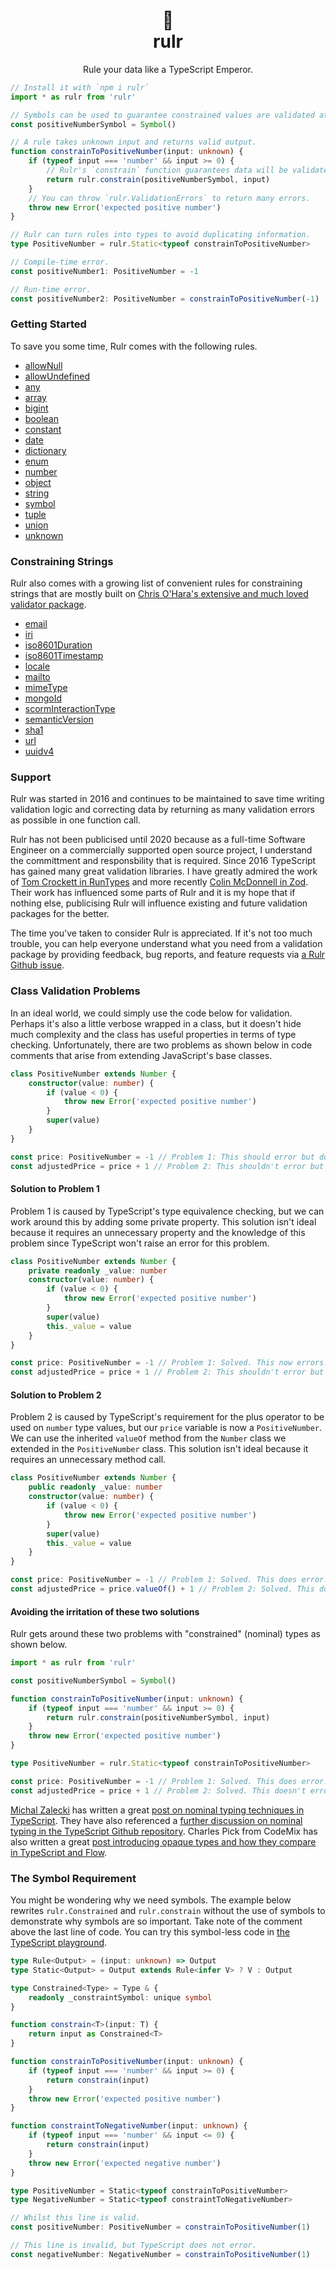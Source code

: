 <div align="center">
	<h1>👑</br>rulr</h1>
	<p>Rule your data like a TypeScript Emperor.</p>
</div>

```ts
// Install it with `npm i rulr`
import * as rulr from 'rulr'

// Symbols can be used to guarantee constrained values are validated at runtime.
const positiveNumberSymbol = Symbol()

// A rule takes unknown input and returns valid output.
function constrainToPositiveNumber(input: unknown) {
	if (typeof input === 'number' && input >= 0) {
		// Rulr's `constrain` function guarantees data will be validated at runtime.
		return rulr.constrain(positiveNumberSymbol, input)
	}
	// You can throw `rulr.ValidationErrors` to return many errors.
	throw new Error('expected positive number')
}

// Rulr can turn rules into types to avoid duplicating information.
type PositiveNumber = rulr.Static<typeof constrainToPositiveNumber>

// Compile-time error.
const positiveNumber1: PositiveNumber = -1

// Run-time error.
const positiveNumber2: PositiveNumber = constrainToPositiveNumber(-1)
```

### Getting Started

To save you some time, Rulr comes with the following rules.

- [allowNull](./src/higherOrderRules/allowNull/readme.md)
- [allowUndefined](./src/higherOrderRules/allowUndefined/readme.md)
- [any](./src/valueRules/any/readme.md)
- [array](./src/higherOrderRules/array/readme.md)
- [bigint](./src/valueRules/bigint/readme.md)
- [boolean](./src/valueRules/boolean/readme.md)
- [constant](./src/valueRules/constant/readme.md)
- [date](./src/valueRules/date/readme.md)
- [dictionary](./src/higherOrderRules/dictionary/readme.md)
- [enum](./src/valueRules/enum/readme.md)
- [number](./src/valueRules/number/readme.md)
- [object](./src/higherOrderRules/object/readme.md)
- [string](./src/valueRules/string/readme.md)
- [symbol](./src/valueRules/symbol/readme.md)
- [tuple](./src/higherOrderRules/tuple/readme.md)
- [union](./src/higherOrderRules/union/readme.md)
- [unknown](./src/valueRules/unknown/readme.md)

### Constraining Strings

Rulr also comes with a growing list of convenient rules for constraining strings that are mostly built on [Chris O'Hara's extensive and much loved validator package](https://www.npmjs.com/package/validator).

- [email](./src/constrainedStrings/email/readme.md)
- [iri](./src/constrainedStrings/iri/readme.md)
- [iso8601Duration](./src/constrainedStrings/iso8601Duration/readme.md)
- [iso8601Timestamp](./src/constrainedStrings/iso8601Timestamp/readme.md)
- [locale](./src/constrainedStrings/locale/readme.md)
- [mailto](./src/constrainedStrings/mailto/readme.md)
- [mimeType](./src/constrainedStrings/mimeType/readme.md)
- [mongoId](./src/constrainedStrings/mongoId/readme.md)
- [scormInteractionType](./src/constrainedStrings/scormInteractionType/readme.md)
- [semanticVersion](./src/constrainedStrings/semanticVersion/readme.md)
- [sha1](./src/constrainedStrings/sha1/readme.md)
- [url](./src/constrainedStrings/url/readme.md)
- [uuidv4](./src/constrainedStrings/uuidv4/readme.md)

### Support

Rulr was started in 2016 and continues to be maintained to save time writing validation logic and correcting data by returning as many validation errors as possible in one function call.

Rulr has not been publicised until 2020 because as a full-time Software Engineer on a commercially supported open source project, I understand the committment and responsbility that is required. Since 2016 TypeScript has gained many great validation libraries. I have greatly admired the work of [Tom Crockett in RunTypes](https://github.com/pelotom/runtypes) and more recently [Colin McDonnell in Zod](https://github.com/vriad/zod). Their work has influenced some parts of Rulr and it is my hope that if nothing else, publicising Rulr will influence existing and future validation packages for the better.

The time you've taken to consider Rulr is appreciated. If it's not too much trouble, you can help everyone understand what you need from a validation package by providing feedback, bug reports, and feature requests via [a Rulr Github issue](https://github.com/ryansmith94/rulr/issues).

### Class Validation Problems

In an ideal world, we could simply use the code below for validation. Perhaps it's also a little verbose wrapped in a class, but it doesn't hide much complexity and the class has useful properties in terms of type checking. Unfortunately, there are two problems as shown below in code comments that arise from extending JavaScript's base classes.

```ts
class PositiveNumber extends Number {
	constructor(value: number) {
		if (value < 0) {
			throw new Error('expected positive number')
		}
		super(value)
	}
}

const price: PositiveNumber = -1 // Problem 1: This should error but doesn't.
const adjustedPrice = price + 1 // Problem 2: This shouldn't error but does.
```

#### Solution to Problem 1

Problem 1 is caused by TypeScript's type equivalence checking, but we can work around this by adding some private property. This solution isn't ideal because it requires an unnecessary property and the knowledge of this problem since TypeScript won't raise an error for this problem.

```ts
class PositiveNumber extends Number {
	private readonly _value: number
	constructor(value: number) {
		if (value < 0) {
			throw new Error('expected positive number')
		}
		super(value)
		this._value = value
	}
}

const price: PositiveNumber = -1 // Problem 1: Solved. This now errors.
const adjustedPrice = price + 1 // Problem 2: This shouldn't error but does.
```

#### Solution to Problem 2

Problem 2 is caused by TypeScript's requirement for the plus operator to be used on `number` type values, but our `price` variable is now a `PositiveNumber`. We can use the inherited `valueOf` method from the `Number` class we extended in the `PositiveNumber` class. This solution isn't ideal because it requires an unnecessary method call.

```ts
class PositiveNumber extends Number {
	public readonly _value: number
	constructor(value: number) {
		if (value < 0) {
			throw new Error('expected positive number')
		}
		super(value)
		this._value = value
	}
}

const price: PositiveNumber = -1 // Problem 1: Solved. This does error.
const adjustedPrice = price.valueOf() + 1 // Problem 2: Solved. This doesn't error.
```

#### Avoiding the irritation of these two solutions

Rulr gets around these two problems with "constrained" (nominal) types as shown below.

```ts
import * as rulr from 'rulr'

const positiveNumberSymbol = Symbol()

function constrainToPositiveNumber(input: unknown) {
	if (typeof input === 'number' && input >= 0) {
		return rulr.constrain(positiveNumberSymbol, input)
	}
	throw new Error('expected positive number')
}

type PositiveNumber = rulr.Static<typeof constrainToPositiveNumber>

const price: PositiveNumber = -1 // Problem 1: Solved. This does error.
const adjustedPrice = price + 1 // Problem 2: Solved. This doesn't error.
```

[Michal Zalecki](https://michalzalecki.com) has written a great [post on nominal typing techniques in TypeScript](https://michalzalecki.com/nominal-typing-in-typescript/). They have also referenced a [further discussion on nominal typing in the TypeScript Github repository](https://github.com/Microsoft/TypeScript/issues/202). Charles Pick from CodeMix has also written a great [post introducing opaque types and how they compare in TypeScript and Flow](https://codemix.com/opaque-types-in-javascript/).

### The Symbol Requirement

You might be wondering why we need symbols. The example below rewrites `rulr.Constrained` and `rulr.constrain` without the use of symbols to demonstrate why symbols are so important. Take note of the comment above the last line of code. You can try this symbol-less code in [the TypeScript playground](https://www.typescriptlang.org/play/index.html).

```ts
type Rule<Output> = (input: unknown) => Output
type Static<Output> = Output extends Rule<infer V> ? V : Output

type Constrained<Type> = Type & {
	readonly _constraintSymbol: unique symbol
}

function constrain<T>(input: T) {
	return input as Constrained<T>
}

function constrainToPositiveNumber(input: unknown) {
	if (typeof input === 'number' && input >= 0) {
		return constrain(input)
	}
	throw new Error('expected positive number')
}

function constraintToNegativeNumber(input: unknown) {
	if (typeof input === 'number' && input <= 0) {
		return constrain(input)
	}
	throw new Error('expected negative number')
}

type PositiveNumber = Static<typeof constrainToPositiveNumber>
type NegativeNumber = Static<typeof constraintToNegativeNumber>

// Whilst this line is valid.
const positiveNumber: PositiveNumber = constrainToPositiveNumber(1)

// This line is invalid, but TypeScript does not error.
const negativeNumber: NegativeNumber = constrainToPositiveNumber(1)
```
